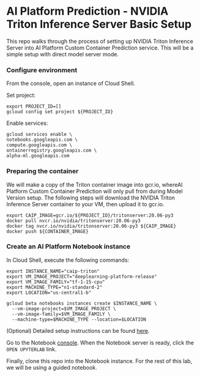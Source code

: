 # AI Platform Prediction - NVIDIA Triton Inference Server Basic Setup

This repo walks through the process of setting up NVIDIA Triton Inference Server into AI Platform Custom Container Prediction service.  This will be a simple setup with direct model server mode.

### Configure environment

From the console, open an instance of Cloud Shell.

Set project:
```
export PROJECT_ID=[]
gcloud config set project ${PROJECT_ID}
```
Enable services:
```
gcloud services enable \
notebooks.googleapis.com \
compute.googleapis.com \
ontainerregistry.googleapis.com \
alpha-ml.googleapis.com
```
### Preparing the container

We will make a copy of the Triton container image into gcr.io, whereAI Platform Custom Container Prediction will only pull from during Model Version setup.  The following steps will download the NVIDIA Triton Inference Server container to your VM, then upload it to gcr.io.
```
export CAIP_IMAGE=gcr.io/${PROJECT_ID}/tritonserver:20.06-py3
docker pull nvcr.io/nvidia/tritonserver:20.06-py3
docker tag nvcr.io/nvidia/tritonserver:20.06-py3 ${CAIP_IMAGE}
docker push ${CONTAINER_IMAGE}
```
### Create an AI Platform Notebook instance

In Cloud Shell, execute the following commands:
```
export INSTANCE_NAME="caip-triton"
export VM_IMAGE_PROJECT="deeplearning-platform-release"
export VM_IMAGE_FAMILY="tf-1-15-cpu"
export MACHINE_TYPE="n1-standard-2"
export LOCATION="us-central1-b"

gcloud beta notebooks instances create $INSTANCE_NAME \
  --vm-image-project=$VM_IMAGE_PROJECT \
  --vm-image-family=$VM_IMAGE_FAMILY \
  --machine-type=$MACHINE_TYPE --location=$LOCATION
```
(Optional) Detailed setup instructions can be found [here](https://cloud.google.com/ai-platform/notebooks/docs/create-new).

Go to the Notebook [console](https://console.cloud.google.com/ai-platform/notebooks/instances?_ga=2.230420892.1299696707.1591948252-1008316514.1591948252).  When the Notebook server is ready, click the `OPEN UPYTERLAB` link.

Finally, clone this repo into the Notebook instance.  For the rest of this lab, we will be using a guided notebook.





